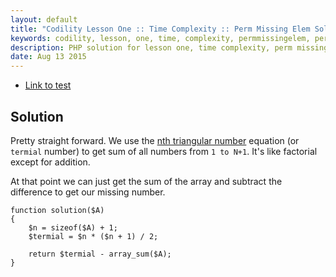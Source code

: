 ```yaml
---
layout: default
title: "Codility Lesson One :: Time Complexity :: Perm Missing Elem Solution"
keywords: codility, lesson, one, time, complexity, permmissingelem, perm, missing, elem, element, solution
description: PHP solution for lesson one, time complexity, perm missing elem programming question.
date: Aug 13 2015
---
```


* [Link to test](https://codility.com/demo/take-sample-test/perm_missing_elem)

## Solution

Pretty straight forward. We use the [nth triangular number](https://en.wikipedia.org/wiki/Triangular_number) equation (or `termial` number) to get sum of all numbers from `1 to N+1`. It's like factorial except for addition.

At that point we can just get the sum of the array and subtract the difference to get our missing number.

~~~
function solution($A)
{
    $n = sizeof($A) + 1;
    $termial = $n * ($n + 1) / 2;
    
    return $termial - array_sum($A);
}
~~~
